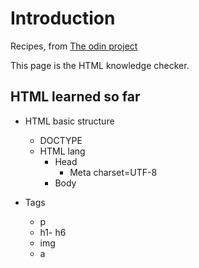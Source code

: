 # Introduction

Recipes, from [The odin project](https://www.theodinproject.com)

This page is the HTML knowledge checker.

## HTML learned so far

- HTML basic structure
  - DOCTYPE
  - HTML lang
    - Head
        - Meta charset=UTF-8
    - Body

- Tags
  - p
  - h1- h6
  - img
  - a
  